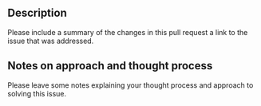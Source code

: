 ## Description

Please include a summary of the changes in this pull request a link to the issue that was addressed.

## Notes on approach and thought process

Please leave some notes explaining your thought process and approach to solving this issue.
